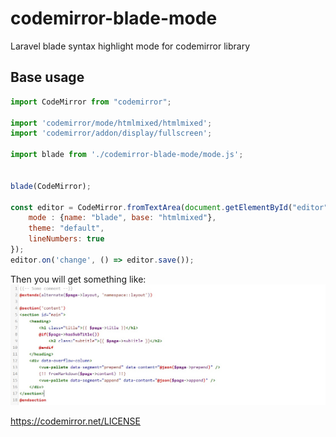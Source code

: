 # codemirror-blade-mode
Laravel blade syntax highlight mode for codemirror library

## Base usage
```javascript
import CodeMirror from "codemirror";

import 'codemirror/mode/htmlmixed/htmlmixed';
import 'codemirror/addon/display/fullscreen';

import blade from './codemirror-blade-mode/mode.js';


blade(CodeMirror);

const editor = CodeMirror.fromTextArea(document.getElementById("editor"), {
    mode : {name: "blade", base: "htmlmixed"},
    theme: "default",
    lineNumbers: true
});
editor.on('change', () => editor.save());

```
Then you will get something like:
![Example code highlight](example.jpg)



https://codemirror.net/LICENSE

